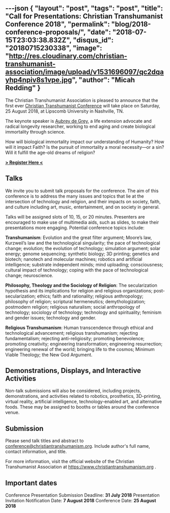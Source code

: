 ---json
{
	"layout": "post",
	"tags": "post",
    "title": "Call for Presentations: Christian Transhumanist Conference 2018",
    "permalink": "blog/2018-conference-proposals/",
    "date": "2018-07-15T23:03:38.832Z",
    "disqus_id": "20180715230338",
    "image":  "http://res.cloudinary.com/christian-transhumanist-association/image/upload/v1531696097/qc2dqayhp4npiv8s1vpe.jpg",
    "author": "Micah Redding"
}
---
The Christian Transhumanist Association is pleased to announce that the first ever [Christian Transhumanist Conference](https://www.christiantranshumanism.org/conference) will take place on Saturday, 25 August 2018, at Lipscomb University in Nashville, TN.

The keynote speaker is [Aubrey de Grey](https://www.christiantranshumanism.org/podcast/36), a life extension advocate and radical longevity researcher, working to end aging and create biological immortality through science.

How will biological immortality impact our understanding of Humanity? How will it impact Faith? Is the pursuit of immortality a moral necessity—or a sin? Will it fulfill the age-old dreams of religion?

**[> Register Here <](https://www.christiantranshumanism.org/conference)**

## Talks

We invite you to submit talk proposals for the conference. The aim of this conference is to address the many issues and topics that lie at the intersection of technology and religion, and their impacts on society, faith, and culture including art, music, entertainment, and on society in general. 

Talks will be assigned slots of 10, 15, or 20 minutes. Presenters are encouraged to make use of multimedia aids, such as slides, to make their presentations more engaging. Potential conference topics include:

**Transhumanism**: Evolution and the great filter argument; Moore’s law, Kurzweil’s law and the technological singularity; the pace of technological change; evolution; the evolution of technology; simulation argument; solar energy; genome sequencing; synthetic biology; 3D printing; genetics and biotech; nanotech and molecular machines; robotics and artificial intelligence; substrate independent minds; mind uploading; consciousness; cultural impact of technology; coping with the pace of technological change; neuroscience.

**Philosophy, Theology and the Sociology of Religion**: The secularization hypothesis and its implications for religion and religious organizations; post-secularization; ethics; faith and rationality; religious anthropology; philosophy of religion; scriptural hermeneutics; demythologization; postmodern religion; religious naturalism; social anthropology of technology; sociology of technology; technology and spirituality; feminism and gender issues; technology and gender.

**Religious Transhumanism**: Human transcendence through ethical and technological advancement; religious transhumanism; rejecting fundamentalism; rejecting anti-religiosity; promoting benevolence; promoting creativity; engineering transformation; engineering resurrection; engineering renewal of the world; bringing life to the cosmos; Minimum Viable Theology; the New God Argument.

## Demonstrations, Displays, and Interactive Activities

Non-talk submissions will also be considered, including projects, demonstrations, and activities related to robotics, prosthetics, 3D-printing, virtual reality, artificial intelligence, technology-enabled art, and alternative foods. These may be assigned to booths or tables around the conference venue.

## Submission

Please send talk titles and abstract to [conference@christiantranshumanism.org](mailto:conference@christiantranshumanism.org?subject=Conference%20Proposal&body=Title%3A%0AAbstract%3A%0AAuthor%20Name%20%26%20Title%3A). Include author's full name, contact information, and title.

For more information, visit the official website of the Christian Transhumanist Association at https://www.christiantranshumanism.org . 

## Important dates

Conference Presentation Submission Deadline: **31 July 2018**
Presentation Invitation Notification Date: **7 August 2018**
Conference Date: **25 August 2018** 
